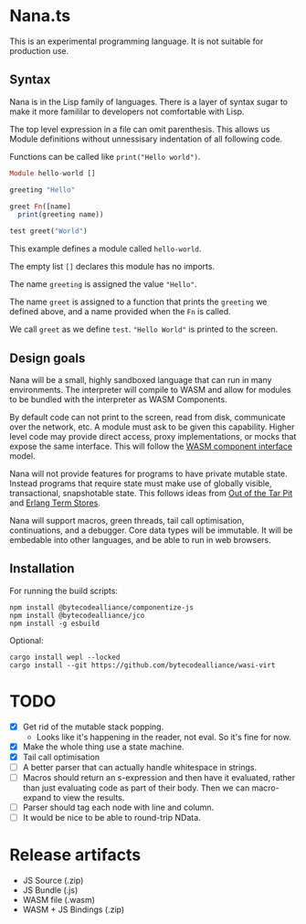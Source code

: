 # Nana.ts

This is an experimental programming language. It is not suitable for production use.

## Syntax

Nana is in the Lisp family of languages. There is a layer of syntax sugar to make
it more famililar to developers not comfortable with Lisp.

The top level expression in a file can omit parenthesis. This allows us Module definitions without unnessisary indentation of all following code.

Functions can be called like `print("Hello world")`.

``` haskell
Module hello-world []

greeting "Hello"

greet Fn([name]
  print(greeting name))

test greet("World")
```

This example defines a module called `hello-world`.

The empty list `[]` declares this module has no imports.

The name `greeting` is assigned the value `"Hello"`.

The name `greet` is assigned to a function that prints the `greeting` we defined above, and a name provided when the `Fn` is called.

We call `greet` as we define `test`. `"Hello World"` is printed to the screen.

## Design goals

Nana will be a small, highly sandboxed language that can run in many environments. The interpreter will compile to WASM and allow for modules to be bundled with the interpreter as WASM Components.

By default code can not print to the screen, read from disk, communicate over the network, etc. A module must ask to be given this capability. Higher level code may provide direct access, proxy implementations, or mocks that expose the same interface. This will follow the [WASM component interface](https://component-model.bytecodealliance.org/design/wit.html) model.

Nana will not provide features for programs to have private mutable state. Instead programs that require state must make use of globally visible, transactional, snapshotable state. This follows ideas from [Out of the Tar Pit](https://github.com/papers-we-love/papers-we-love/blob/main/design/out-of-the-tar-pit.pdf) and [Erlang Term Stores](https://www.erlang.org/docs/23/man/ets).

Nana will support macros, green threads, tail call optimisation, continuations, and a debugger. Core data types will be immutable. It will be embedable into other languages, and be able to run in web browsers.

## Installation

For running the build scripts:

```
npm install @bytecodealliance/componentize-js
npm install @bytecodealliance/jco
npm install -g esbuild
```

Optional:

```
cargo install wepl --locked
cargo install --git https://github.com/bytecodealliance/wasi-virt
```

# TODO

- [x] Get rid of the mutable stack popping.
  - Looks like it's happening in the reader, not eval. So it's fine for now.
- [x] Make the whole thing use a state machine.
- [x] Tail call optimisation
- [ ] A better parser that can actually handle whitespace in strings.
- [ ] Macros should return an s-expression and then have it evaluated, rather
than just evaluating code as part of their body. Then we can macro-expand to
view the results.
- [ ] Parser should tag each node with line and column.
- [ ] It would be nice to be able to round-trip NData.

# Release artifacts

- JS Source (.zip)
- JS Bundle (.js)
- WASM file (.wasm)
- WASM + JS Bindings (.zip)
